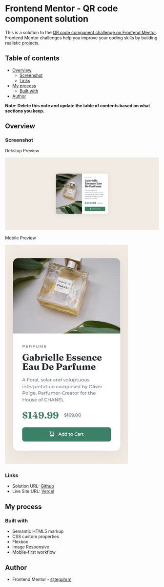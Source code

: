 # Frontend Mentor - QR code component solution

This is a solution to the [QR code component challenge on Frontend Mentor](https://www.frontendmentor.io/challenges/qr-code-component-iux_sIO_H). Frontend Mentor challenges help you improve your coding skills by building realistic projects. 

## Table of contents

- [Overview](#overview)
  - [Screenshot](#screenshot)
  - [Links](#links)
- [My process](#my-process)
  - [Built with](#built-with)
- [Author](#author)

**Note: Delete this note and update the table of contents based on what sections you keep.**

## Overview

### Screenshot

  <p>Dekstop Preview</p>
  <img src="./screenshoot/Product Preview Card - Dekstop.png"
         alt="Dekstop Preview">

  <p>Mobile Preview</p>
  <img src="./screenshoot/Product Preview Card - Mobile.png"
         alt="Mobile Preview">

### Links

- Solution URL: [Github](https://github.com/teguhrm/productcardcomponent)
- Live Site URL: [Vercel](https://productcardcomponent.vercel.app/)

## My process

### Built with

- Semantic HTML5 markup
- CSS custom properties
- Flexbox
- Image Responsive
- Mobile-first workflow

## Author

- Frontend Mentor - [@teguhrm](https://www.frontendmentor.io/profile/teguhrm)

